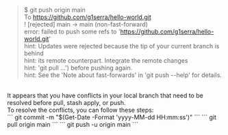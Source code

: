 > $ git push origin main
> <br>
> To https://github.com/g1serra/hello-world.git
> <br>
>  ! [rejected] main -> main (non-fast-forward)
>  <br>
> error: failed to push some refs to 'https://github.com/g1serra/hello-world.git'
> <br>
> hint: Updates were rejected because the tip of your current branch is behind
> <br>
> hint: its remote counterpart. Integrate the remote changes
> <br>
> hint: 'git pull ...') before pushing again.
> <br>
> hint: See the 'Note about fast-forwards' in 'git push --help' for details.
<br>
It appears that you have conflicts in your local branch that need to be resolved before pull, stash apply, or push.
<br>
To resolve the conflicts, you can follow these steps:
<br>
```
git commit -m "$(Get-Date -Format 'yyyy-MM-dd HH:mm:ss')"
```
```
git pull origin main
```
```
git push -u origin main
```